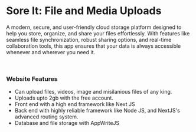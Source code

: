 
<h1>Sore It: File and Media Uploads</h1>
<p>
A modern, secure, and user-friendly cloud storage platform designed to help you store, organize, and share your files effortlessly. With features like seamless file synchronization, robust sharing options, and real-time collaboration tools, this app ensures that your data is always accessible whenever and wherever you need it.
</p> 

<h3>Website Features</h3>

<ul>
    <li>Can upload files, videos, image and misilanious files of any king.</li>
    <li>Uploads upto 2gb with the free account.</li>
    <li>Front end with a high end framework like Next JS</li>
    <li>Back end with highly reliable framework like Node JS, and NextJS's advanced routing system.</li>
    <li>Database and file storage with AppWriteJS</li>
</ul>
